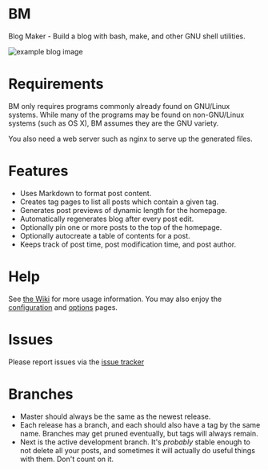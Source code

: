 # BM

Blog Maker - Build a blog with bash, make, and other GNU shell utilities. 

![example blog image](https://i.imgur.com/6chb1CG.png)

# Requirements

BM only requires programs commonly already found on GNU/Linux systems. While
many of the programs may be found on non-GNU/Linux systems (such as OS X), BM
assumes they are the GNU variety.

You also need a web server such as nginx to serve up the generated files.

# Features

- Uses Markdown to format post content.
- Creates tag pages to list all posts which contain a given tag.
- Generates post previews of dynamic length for the homepage.
- Automatically regenerates blog after every post edit.
- Optionally pin one or more posts to the top of the homepage.
- Optionally autocreate a table of contents for a post.
- Keeps track of post time, post modification time, and post author.

# Help

See [the Wiki] for more usage information. You may also enjoy the
[configuration] and [options] pages.

# Issues

Please report issues via the [issue tracker]

[the Wiki]: https://gogs.system33.pw/mello/bm/wiki
[configuration]: https://gogs.system33.pw/mello/bm/wiki/Configuration
[options]: https://gogs.system33.pw/mello/bm/wiki/Options
[issue tracker]: https://gogs.system33.pw/mello/bm/issues

# Branches

- Master should always be the same as the newest release.
- Each release has a branch, and each should also have a tag by the same name.
  Branches may get pruned eventually, but tags will always remain.
- Next is the active development branch. It's _probably_ stable enough to not
  delete all your posts, and sometimes it will actually do useful things with
  them. Don't count on it.
